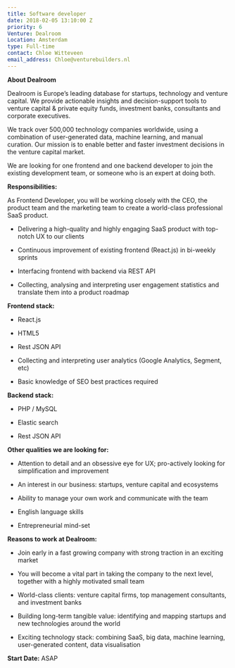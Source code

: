 ```yaml
---
title: Software developer
date: 2018-02-05 13:10:00 Z
priority: 6
Venture: Dealroom
Location: Amsterdam
type: Full-time
contact: Chloe Witteveen
email_address: Chloe@venturebuilders.nl
---
```


**About Dealroom**

Dealroom is Europe’s leading database for startups, technology and venture capital. We provide actionable insights and decision-support tools to venture capital & private equity funds, investment banks, consultants and corporate executives.

We track over 500,000 technology companies worldwide, using a combination of user-generated data, machine learning, and manual curation. Our mission is to enable better and faster investment decisions in the venture capital market.

We are looking for one frontend and one backend developer to join the existing development team, or someone who is an expert at doing both.

**Responsibilities:**

As Frontend Developer, you will be working closely with the CEO, the product team and the marketing team to create a world-class professional SaaS product.

* Delivering a high-quality and highly engaging SaaS product with top-notch UX to our clients

* Continuous improvement of existing frontend (React.js) in bi-weekly sprints

* Interfacing frontend with backend via REST API

* Collecting, analysing and interpreting user engagement statistics and translate them into a product roadmap

**Frontend stack:**

* React.js

* HTML5

* Rest JSON API

* Collecting and interpreting user analytics (Google Analytics, Segment, etc)

* Basic knowledge of SEO best practices required

**Backend stack:**

* PHP / MySQL

* Elastic search

* Rest JSON API

**Other qualities we are looking for:**

* Attention to detail and an obsessive eye for UX; pro-actively looking for simplification and improvement

* An interest in our business: startups, venture capital and ecosystems

* Ability to manage your own work and communicate with the team

* English language skills

* Entrepreneurial mind-set

**Reasons to work at Dealroom:**

* Join early in a fast growing company with strong traction in an exciting market

* You will become a vital part in taking the company to the next level, together with a highly motivated small team

* World-class clients: venture capital firms, top management consultants, and investment banks

* Building long-term tangible value: identifying and mapping startups and new technologies around the world

* Exciting technology stack: combining SaaS, big data, machine learning, user-generated content, data visualisation

**Start Date:** ASAP